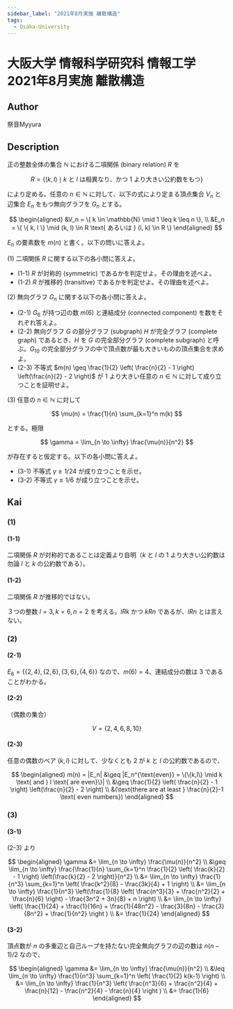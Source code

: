 ```yaml
---
sidebar_label: "2021年8月実施 離散構造"
tags:
  - Osaka-University
---
```

# 大阪大学 情報科学研究科 情報工学 2021年8月実施 離散構造

## **Author**
祭音Myyura

## **Description**
正の整数全体の集合 $\mathbb{N}$ における二項関係 (binary relation) $R$ を

$$
R = \{ (k,l) \mid k \text{ と } l \text{ は相異なり、かつ 1 より大きい公約数をもつ} \}
$$

により定める。任意の $n \in \mathbb{N}$ に対して、以下の式により定まる頂点集合 $V_n$ と辺集合 $E_n$ をもつ無向グラフを $G_n$ とする。

$$
\begin{aligned}
&V_n = \{ k \in \mathbb{N} \mid 1 \leq k \leq n \}, \\
&E_n = \{ \{ k, l \} \mid (k, l) \in R \text{ あるいは } (l, k) \in R \}
\end{aligned}
$$

$E_n$ の要素数を $m(n)$ と書く。以下の問いに答えよ。

(1) 二項関係 $R$ に関する以下の各小問に答えよ。

- (1-1) $R$ が対称的 (symmetric) であるかを判定せよ。その理由を述べよ。
- (1-2) $R$ が推移的 (transitive) であるかを判定せよ。その理由を述べよ。

(2) 無向グラフ $G_n$ に関する以下の各小問に答えよ。

- (2-1) $G_6$ が持つ辺の数 $m(6)$ と連結成分 (connected component) を数をそれぞれ答えよ。
- (2-2) 無向グラフ $G$ の部分グラフ (subgraph) $H$ が完全グラフ (complete graph) であるとき、$H$ を $G$ の完全部分グラフ (complete subgraph) と呼ぶ。$G_{10}$ の完全部分グラフの中で頂点数が最も大きいものの頂点集合を求めよ。
- (2-3) 不等式 $m(n) \geq \frac{1}{2} \left( \frac{n}{2} - 1 \right) \left(\frac{n}{2} - 2 \right)$ が $1$ より大きい任意の $n \in \mathbb{N}$ に対して成り立つことを証明せよ。

(3) 任意の $n \in \mathbb{N}$ に対して

$$
\mu(n) = \frac{1}{n} \sum_{k=1}^n m(k)
$$

とする。極限

$$
\gamma = \lim_{n \to \infty} \frac{\mu(n)}{n^2}
$$

が存在すると仮定する。以下の各小問に答えよ。

- (3-1) 不等式 $\gamma \geq 1/24$ が成り立つことを示せ。
- (3-2) 不等式 $\gamma \leq 1/6$ が成り立つことを示せ。


## **Kai**
### (1)
#### (1-1)
二項関係 $R$ が対称的であることは定義より自明（$k$ と $l$ の $1$ より大きい公約数は勿論 $l$ と $k$ の公約数である）。

#### (1-2)
二項関係 $R$ が推移的ではない。

３つの整数 $l=3, k=6, n=2$ を考える。$l R k$ かつ $k R n$ であるが、$l R n$ とは言えない。

### (2)
#### (2-1)
$E_6 = \{ \{2,4\}, \{2,6\}, \{3,6\}, \{4,6\} \}$ なので、$m(6)=4$、連結成分の数は $3$ であることがわかる。

#### (2-2)
（偶数の集合）

$$
V = \{ 2, 4, 6, 8, 10 \}
$$

#### (2-3)
任意の偶数のペア $(k,l)$ に対して、少なくとも $2$ が $k$ と $l$ の公約数であるので、

$$
\begin{aligned}
m(n) = |E_n| &\geq |E_n^{\text{even}} = \{\{k,l\} \mid k \text{ and } l \text{ are even}\}| \\
&\geq \frac{1}{2} \left( \frac{n}{2} - 1 \right) \left(\frac{n}{2} - 2 \right) \\
&(\text{there are at least } \frac{n}{2}-1 \text{ even numbers})
\end{aligned}
$$

### (3)
#### (3-1)
(2-3) より

$$
\begin{aligned}
\gamma &= \lim_{n \to \infty} \frac{\mu(n)}{n^2} \\ 
&\geq \lim_{n \to \infty} \frac{\frac{1}{n} \sum_{k=1}^n \frac{1}{2} \left( \frac{k}{2} - 1 \right) \left(\frac{k}{2} - 2 \right)}{n^2} \\
&= \lim_{n \to \infty} \frac{1}{n^3} \sum_{k=1}^n \left( \frac{k^2}{8} - \frac{3k}{4} + 1 \right) \\
&= \lim_{n \to \infty} \frac{1}{n^3} \left(\frac{1}{8} \left( \frac{n^3}{3} + \frac{n^2}{2} + \frac{n}{6} \right) - \frac{3n^2 + 3n}{8} + n \right) \\
&= \lim_{n \to \infty} \left( \frac{1}{24} + \frac{1}{16n} + \frac{1}{48n^2} - \frac{3}{8n} - \frac{3}{8n^2} + \frac{1}{n^2} \right ) \\
&= \frac{1}{24}
\end{aligned}
$$

#### (3-2)
頂点数が $n$ の多重辺と自己ループを持たない完全無向グラフの辺の数は $n(n-1)/2$ なので、

$$
\begin{aligned}
\gamma &= \lim_{n \to \infty} \frac{\mu(n)}{n^2} \\ 
&\leq \lim_{n \to \infty} \frac{1}{n^3} \sum_{k=1}^n \left( \frac{1}{2} k(k-1)  \right) \\
&= \lim_{n \to \infty} \frac{1}{n^3} \left( \frac{n^3}{6} + \frac{n^2}{4} + \frac{n}{12} - \frac{n^2}{4} - \frac{n}{4} \right ) \\
&= \frac{1}{6}
\end{aligned}
$$
